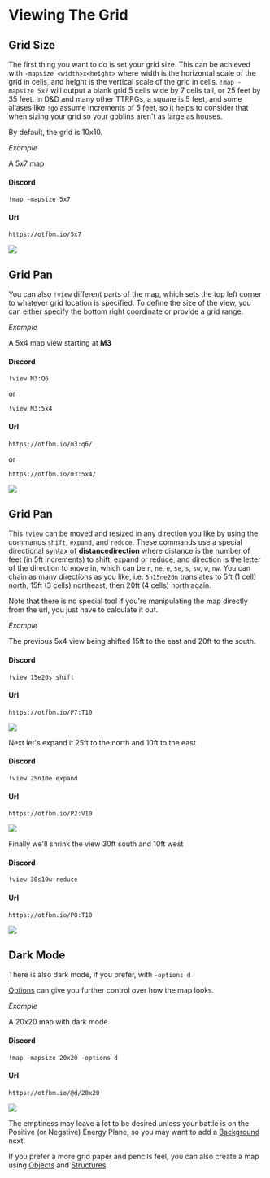 # Viewing The Grid

## Grid Size

The first thing you want to do is set your grid size. This can be achieved with `-mapsize <width>x<height>` where width is the horizontal scale of the grid in cells, and height is the vertical scale of the grid in cells. `!map -mapsize 5x7` will output a blank grid 5 cells wide by 7 cells tall, or 25 feet by 35 feet. In D&D and many other TTRPGs, a square is 5 feet, and some aliases like `!go` assume increments of 5 feet, so it helps to consider that when sizing your grid so your goblins aren't as large as houses.

By default, the grid is 10x10.

_*Example*_

A 5x7 map

<!-- tabs:start -->

#### **Discord**

```
!map -mapsize 5x7
```

#### **Url**

```
https://otfbm.io/5x7
```

<!-- tabs:end -->

![](https://otfbm.io/5x7)

## Grid Pan

You can also `!view` different parts of the map, which sets the top left corner to whatever grid location is specified. To define the size of the view, you can either specify the bottom right coordinate or provide a grid range.

_*Example*_

A 5x4 map view starting at **M3**

<!-- tabs:start -->

#### **Discord**

```
!view M3:Q6
```
or
```
!view M3:5x4
```

#### **Url**

```
https://otfbm.io/m3:q6/
```
or
```
https://otfbm.io/m3:5x4/
```

<!-- tabs:end -->

![](https://otfbm.io/m3:q6/)

## Grid Pan

This `!view` can be moved and resized in any direction you like by using the commands `shift`, `expand`, and `reduce`. These commands use a special directional syntax of **distance**__direction__ where distance is the number of feet (in 5ft increments) to shift, expand or reduce, and direction is the letter of the direction to move in, which can be `n`, `ne`, `e`, `se`, `s`, `sw`, `w`, `nw`. You can chain as many directions as you like, i.e. `5n15ne20n` translates to 5ft (1 cell) north, 15ft (3 cells) northeast, then 20ft (4 cells) north again.

Note that there is no special tool if you're manipulating the map directly from the url, you just have to calculate it out.

_*Example*_

The previous 5x4 view being shifted 15ft to the east and 20ft to the south.

<!-- tabs:start -->

#### **Discord**

```
!view 15e20s shift
```

#### **Url**

```
https://otfbm.io/P7:T10
```

<!-- tabs:end -->

![](https://otfbm.io/P7:T10)

Next let's expand it 25ft to the north and 10ft to the east

<!-- tabs:start -->

#### **Discord**

```
!view 25n10e expand
```

#### **Url**

```
https://otfbm.io/P2:V10
```

<!-- tabs:end -->

![](https://otfbm.io/P2:V10)

Finally we'll shrink the view 30ft south and 10ft west

<!-- tabs:start -->

#### **Discord**

```
!view 30s10w reduce
```

#### **Url**

```
https://otfbm.io/P8:T10
```

<!-- tabs:end -->

![](https://otfbm.io/P8:T10)

## Dark Mode

There is also dark mode, if you prefer, with `-options d`

[Options](/pages/options.md) can give you further control over how the map looks.

_*Example*_

A 20x20 map with dark mode

<!-- tabs:start -->

#### **Discord**

```
!map -mapsize 20x20 -options d
```

#### **Url**

```
https://otfbm.io/@d/20x20
```

<!-- tabs:end -->
![](https://otfbm.io/@d/20x20)

The emptiness may leave a lot to be desired unless your battle is on the Positive (or Negative) Energy Plane, so you may want to add a [Background](/pages/backgrounds.md) next.

If you prefer a more grid paper and pencils feel, you can also create a map using [Objects](/pages/objects.md) and [Structures](/pages/structures.md).